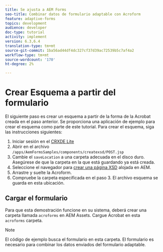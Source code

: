 ```yaml
---
title: Se ajusta a AEM Forms
seo-title: Combinar datos de formulario adaptable con Acroform
feature: adaptive-forms
topics: development
audience: developer
doc-type: tutorial
activity: implement
version: 6.3,6.4
translation-type: tm+mt
source-git-commit: 1ba56ad44df4dc327cf37d39ac72539b5c7af4a2
workflow-type: tm+mt
source-wordcount: '170'
ht-degree: 2%

---
```



# Crear Esquema a partir del formulario

El siguiente paso es crear un esquema a partir de la forma de la Acrobat creada en el paso anterior. Se proporciona una aplicación de ejemplo para crear el esquema como parte de este tutorial. Para crear el esquema, siga las instrucciones siguientes:

1. Iniciar sesión en el [CRXDE Lite](http://localhost:4502/crx/de)
2. Abrir en el archivo `/apps/AemFormsSamples/components/createxsd/POST.jsp`
3. Cambie el `saveLocation` a una carpeta adecuada en el disco duro. Asegúrese de que la carpeta en la que está guardando ya está creada.
4. Seleccione el navegador para [crear una página XSD](http://localhost:4502/content/DocumentServices/CreateXsd.html) alojada en AEM.
5. Arrastre y suelte la Acroform.
6. Compruebe la carpeta especificada en el paso 3. El archivo esquema se guarda en esta ubicación.

## Cargar el formulario

Para que esta demostración funcione en su sistema, deberá crear una carpeta llamada `acroforms` en AEM Assets. Cargue Acrobat en esta `acroforms` carpeta.

>[!NOTE]
El código de ejemplo busca el formulario en esta carpeta. El formulario es necesario para combinar los datos enviados del formulario adaptable.
